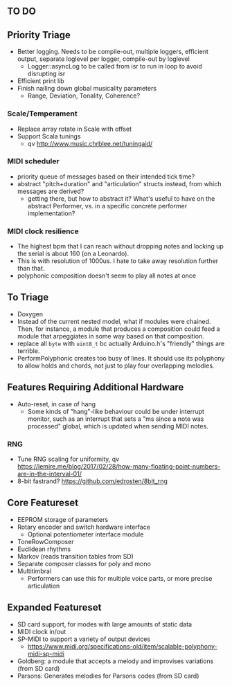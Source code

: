 ## TO DO

## Priority Triage
- Better logging. Needs to be compile-out, multiple loggers, efficient output, separate loglevel per logger, compile-out by loglevel
	- Logger::asyncLog to be called from isr to run in loop to avoid disrupting isr
- Efficient print lib
- Finish nailing down global musicality parameters
  - Range, Deviation, Tonality, Coherence?

### Scale/Temperament
- Replace array rotate in Scale with offset
- Support Scala tunings
  - qv http://www.music.chrblee.net/tuningaid/

### MIDI scheduler
- priority queue of messages based on their intended tick time?
- abstract "pitch+duration" and "articulation" structs instead, from which messages are derived?
  - getting there, but how to abstract it? What's useful to have on the abstract Performer, vs. in a specific concrete performer implementation?

### MIDI clock resilience
- The highest bpm that I can reach without dropping notes and locking up the serial is about 160 (on a Leonardo).
- This is with resolution of 1000us. I hate to take away resolution further than that.
- polyphonic composition doesn't seem to play all notes at once

## To Triage
- Doxygen
- Instead of the current nested model, what if modules were chained. Then, for instance, a module that produces a composition could feed a module that arpeggiates in some way based on that composition.
- replace all `byte` with `uint8_t` bc actually Arduino.h's "friendly" things are terrible.
- PerformPolyphonic creates too busy of lines. It should use its polyphony to allow holds and chords, not just to play four overlapping melodies.

## Features Requiring Additional Hardware
- Auto-reset, in case of hang
  - Some kinds of "hang"-like behaviour could be under interrupt monitor, such as an interrupt that sets a "ms since a note was processed" global, which is updated when sending MIDI notes.

### RNG
- Tune RNG scaling for uniformity, qv https://lemire.me/blog/2017/02/28/how-many-floating-point-numbers-are-in-the-interval-01/
- 8-bit fastrand? https://github.com/edrosten/8bit_rng

## Core Featureset
- EEPROM storage of parameters
- Rotary encoder and switch hardware interface
  - Optional potentiometer interface module
- ToneRowComposer
- Euclidean rhythms
- Markov (reads transition tables from SD)
- Separate composer classes for poly and mono
- Multitimbral
  - Performers can use this for multiple voice parts, or more precise articulation

## Expanded Featureset
- SD card support, for modes with large amounts of static data
- MIDI clock in/out
- SP-MIDI to support a variety of output devices
  - https://www.midi.org/specifications-old/item/scalable-polyphony-midi-sp-midi
- Goldberg: a module that accepts a melody and improvises variations (from SD card)
- Parsons: Generates melodies for Parsons codes (from SD card)